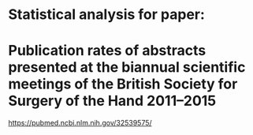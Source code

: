 # Statistical analysis for paper:

# Publication rates of abstracts presented at the biannual scientific meetings of the British Society for Surgery of the Hand 2011–2015

https://pubmed.ncbi.nlm.nih.gov/32539575/